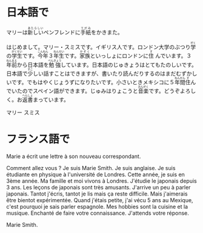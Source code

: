 # 日本語で

マリーは<ruby><rb>新しい</rb><rp>【</rp><rt>あたらしい</rt><rp>】</rp></ruby>ペンフレンドに<ruby><rb>手紙</rb><rp>【</rp><rt>てがみ</rt><rp>】</rp></ruby>をかきまた。

はじめまして。マリー・スミスです。イギリス人です。ロンドン大学のぶつり<ruby><rb>学</rb><rp>【</rp><rt>がく</rt><rp>】</rp></ruby>の<ruby><rb>学生</rb><rp>【</rp><rt>がくせい</rt><rp>】</rp></ruby>です。<ruby><rb>今年</rb><rp>【</rp><rt>こんねん</rt><rp>】</rp></ruby>３<ruby><rb>年生</rb><rp>【</rp><rt>ねんせい</rt><rp>】</rp></ruby>です。<ruby><rb>家族</rb><rp>【</rp><rt>かぞく</rt><rp>】</rp></ruby>といっしょにロンドンに<ruby><rb>住</rb><rp>【</rp><rt>す</rt><rp>】</rp></ruby>
んでいます。３<ruby><rb>年前</rb><rp>【</rp><rt>ねんまえ</rt><rp>】</rp></ruby>から日本語を<ruby><rb>勉強</rb><rp>【</rp><rt>べんきょう</rt><rp>】</rp></ruby>しています。日本語のじゅきょうはとてもたのしいです。日本語で<ruby><rb>少</rb><rp>【</rp><rt>すこ</rt><rp>】</rp></ruby>しい話すことはできますが、書いたり読んだりするのはまだむずかしいです。でもはやくじょうずになりたいです。小さいときメキシコに５<ruby><rb>年間</rb><rp>【</rp><rt>ねんかん</rt><rp>】</rp></ruby><ruby><rb>住</rb><rp>【</rp><rt>す</rt><rp>】</rp></ruby>んでいたのでスペイン語ができます。じゅみはりょこうと<ruby><rb>音楽</rb><rp>【</rp><rt>おんがく</rt><rp>】</rp></ruby>です。どうぞよろしく。お<ruby><rb>返書</rb><rp>【</rp><rt>へんしょ</rt><rp>】</rp></ruby>まっています。

マリー スミス


# フランス語で

Marie a écrit une lettre à son nouveau correspondant.

Comment allez vous ? Je suis Marie Smith. Je suis anglaise. Je suis étudiante en physique à l'université de Londres. Cette année, je suis en 3ème année. Ma famille et moi vivons à Londres. J'étudie le japonais depuis 3 ans. Les leçons de japonais sont très amusants. J'arrive un peu à parler japonais. Tantot j'écris, tantot je lis mais ça reste difficile. Mais j'aimerais être bientot expérimentée. Quand j'étais petite, j'ai vécu 5 ans au Mexique, c'est pourquoi je sais parler espagnole. Mes hobbies sont la cuisine et la musique. Enchanté de faire votre connaissance. J'attends votre réponse.

Marie Smith.